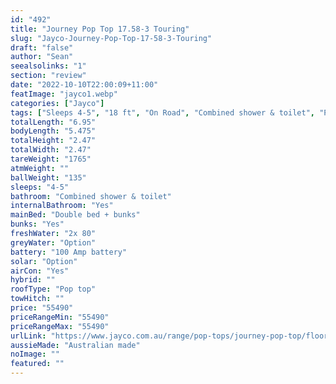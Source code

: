 ```yaml
---
id: "492"
title: "Journey Pop Top 17.58-3 Touring"
slug: "Jayco-Journey-Pop-Top-17-58-3-Touring"
draft: "false"
author: "Sean"
seealsolinks: "1"
section: "review"
date: "2022-10-10T22:00:09+11:00"
featImage: "jayco1.webp"
categories: ["Jayco"]
tags: ["Sleeps 4-5", "18 ft", "On Road", "Combined shower & toilet", "Pop top", "50 - 60k"]
totalLength: "6.95"
bodyLength: "5.475"
totalHeight: "2.47"
totalWidth: "2.47"
tareWeight: "1765"
atmWeight: ""
ballWeight: "135"
sleeps: "4-5"
bathroom: "Combined shower & toilet"
internalBathroom: "Yes"
mainBed: "Double bed + bunks"
bunks: "Yes"
freshWater: "2x 80"
greyWater: "Option"
battery: "100 Amp battery"
solar: "Option"
airCon: "Yes"
hybrid: ""
roofType: "Pop top"
towHitch: ""
price: "55490"
priceRangeMin: "55490"
priceRangeMax: "55490"
urlLink: "https://www.jayco.com.au/range/pop-tops/journey-pop-top/floor-plans/touring/journey-1758-3jy-my22"
aussieMade: "Australian made"
noImage: ""
featured: ""
---
```

